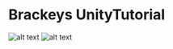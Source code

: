 # Brackeys UnityTutorial

![alt text](https://raw.githubusercontent.com/Fynmar91/Brackeys/master/1.png)
![alt text](https://raw.githubusercontent.com/Fynmar91/Brackeys/master/2.png)

